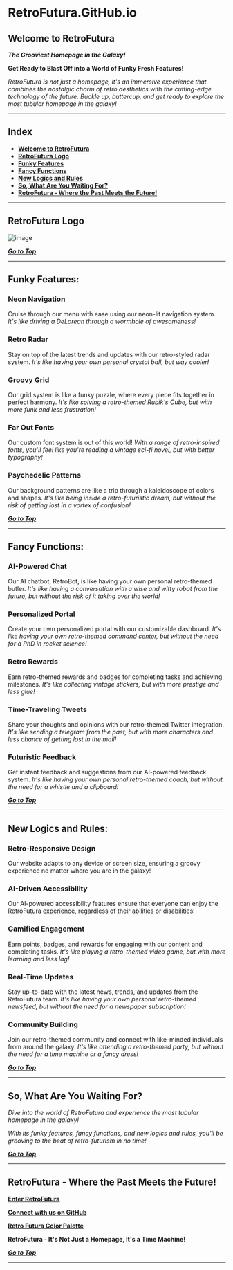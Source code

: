 # **RetroFutura.GitHub.io**

## **Welcome to RetroFutura**

**_The Grooviest Homepage in the Galaxy!_**

**Get Ready to Blast Off into a World of Funky Fresh Features!**

_*RetroFutura is not just a homepage, it's an immersive experience that combines the nostalgic charm of retro aesthetics with the cutting-edge technology of the future. Buckle up, buttercup, and get ready to explore the most tubular homepage in the galaxy!*_

---

## **Index**

- **[Welcome to RetroFutura](#welcome-to-retrofutura)**
- **[RetroFutura Logo](#retrofutura-logo)**
- **[Funky Features](#funky-features)**
- **[Fancy Functions](#fancy-functions)**
- **[New Logics and Rules](#new-logics-and-rules)**
- **[So, What Are You Waiting For?](#so-what-are-you-waiting-for)**
- **[RetroFutura - Where the Past Meets the Future!](#retrofutura---where-the-past-meets-the-future)**

---

## **RetroFutura Logo**

![image](https://RetroFutura.GitHub.io/src/img/RetroFuturaLogoPng.png 'RetroFutura Logo')

**_[Go to Top](#index)_**

---

## **Funky Features:**

### **Neon Navigation**

Cruise through our menu with ease using our neon-lit navigation system.
_It's like driving a DeLorean through a wormhole of awesomeness!_

### **Retro Radar**

Stay on top of the latest trends and updates with our retro-styled radar system.
_It's like having your own personal crystal ball, but way cooler!_

### **Groovy Grid**

Our grid system is like a funky puzzle, where every piece fits together in perfect harmony.
_It's like solving a retro-themed Rubik's Cube, but with more funk and less frustration!_

### **Far Out Fonts**

Our custom font system is out of this world!
_With a range of retro-inspired fonts, you'll feel like you're reading a vintage sci-fi novel, but with better typography!_

### **Psychedelic Patterns**

Our background patterns are like a trip through a kaleidoscope of colors and shapes.
_It's like being inside a retro-futuristic dream, but without the risk of getting lost in a vortex of confusion!_

**_[Go to Top](#index)_**

---

## **Fancy Functions:**

### **AI-Powered Chat**

Our AI chatbot, RetroBot, is like having your own personal retro-themed butler.
_It's like having a conversation with a wise and witty robot from the future, but without the risk of it taking over the world!_

### **Personalized Portal**

Create your own personalized portal with our customizable dashboard.
_It's like having your own retro-themed command center, but without the need for a PhD in rocket science!_

### **Retro Rewards**

Earn retro-themed rewards and badges for completing tasks and achieving milestones.
_It's like collecting vintage stickers, but with more prestige and less glue!_

### **Time-Traveling Tweets**

Share your thoughts and opinions with our retro-themed Twitter integration.
_It's like sending a telegram from the past, but with more characters and less chance of getting lost in the mail!_

### **Futuristic Feedback**

Get instant feedback and suggestions from our AI-powered feedback system.
_It's like having your own personal retro-themed coach, but without the need for a whistle and a clipboard!_

**_[Go to Top](#index)_**

---

## **New Logics and Rules:**

### **Retro-Responsive Design**

Our website adapts to any device or screen size, ensuring a groovy experience no matter where you are in the galaxy!

### **AI-Driven Accessibility**

Our AI-powered accessibility features ensure that everyone can enjoy the RetroFutura experience, regardless of their abilities or disabilities!

### **Gamified Engagement**

Earn points, badges, and rewards for engaging with our content and completing tasks.
_It's like playing a retro-themed video game, but with more learning and less lag!_

### **Real-Time Updates**

Stay up-to-date with the latest news, trends, and updates from the RetroFutura team.
_It's like having your own personal retro-themed newsfeed, but without the need for a newspaper subscription!_

### **Community Building**

Join our retro-themed community and connect with like-minded individuals from around the galaxy.
_It's like attending a retro-themed party, but without the need for a time machine or a fancy dress!_

**_[Go to Top](#index)_**

---

## **So, What Are You Waiting For?**

_Dive into the world of RetroFutura and experience the most tubular homepage in the galaxy!_

_With its funky features, fancy functions, and new logics and rules, you'll be grooving to the beat of retro-futurism in no time!_

**_[Go to Top](#index)_**

---

## **RetroFutura - Where the Past Meets the Future!**

**[Enter RetroFutura](https://RetroFutura.GitHub.io)**

**[Connect with us on GitHub](https://github.com/RetroFutura)**

**[Retro Futura Color Palette](https://RetroFutura.GitHub.io/src/md/Retro%20Futura%20Color%20Palette.md)**

**RetroFutura - It's Not Just a Homepage, It's a Time Machine!**

**_[Go to Top](#index)_**

---
